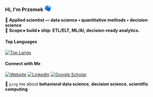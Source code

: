 ### Hi, I'm Przemek <img src="https://raw.githubusercontent.com/pmarcowski/pmarcowski/main/icons/hello.svg" alt="Hello" width="20" height="20"/>
🔢 **Applied scientist — data science • quantitative methods • decision science**<br>
🔗 **Scope ▸ build ▸ ship: ETL/ELT, ML/AI, decision-ready analytics.**

#### Top Languages
[![Top Langs](https://github-readme-stats.vercel.app/api/top-langs/?username=pmarcowski&layout=compact&hide_title=true&hide_border=false&bg_color=00000000&hide=jupyter%20notebook)](https://github.com/anuraghazra/github-readme-stats)

#### Connect with Me
[![Website](https://img.shields.io/badge/Website-2671E5?style=flat-square&logo=Chainlink&logoColor=white)](https://pmarcowski.com/)
[![LinkedIn](https://img.shields.io/badge/LinkedIn-2671E5?style=flat-square&logo=linkedin&logoColor=white)](https://www.linkedin.com/in/przemyslaw-marcowski/)
[![Google Scholar](https://img.shields.io/badge/Google%20Scholar-2671E5?style=flat-square&logo=google-scholar&logoColor=white)](https://scholar.google.pl/citations?user=sB2hWn0AAAAJ&hl=en)

💬 `ping` me about **behavioral data science**, **decision science**, **scientific computing**
